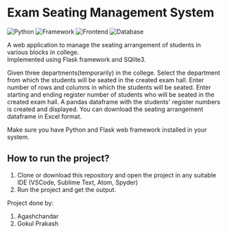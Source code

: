 # Exam Seating Management System

![Python](https://img.shields.io/badge/Python-3.8-blueviolet)
![Framework](https://img.shields.io/badge/Framework-Flask-red)
![Frontend](https://img.shields.io/badge/Frontend-HTML/CSS/JS-green)
![Database](https://img.shields.io/badge/Database-SQLite-blue)

A web application to manage the seating arrangement of students in various blocks in college.<br/>
Implemented using Flask framework and SQlite3.

Given three departments(temporarily) in the college. Select the department from which the students will be seated in the created exam hall. Enter number of rows and columns in which the students will be seated. Enter starting and ending register number of students who will be seated in the created exam hall. A pandas dataframe with the students' register numbers is created and displayed. You can download the seating arrangement dataframe in Excel format.

Make sure you have Python and Flask web framework installed in your system.

## How to run the project?

1. Clone or download this repository and open the project in any suitable IDE (VSCode, Sublime Text, Atom, Spyder)
2. Run the project and get the output.


Project done by:
1. Agashchandar
2. Gokul Prakash
